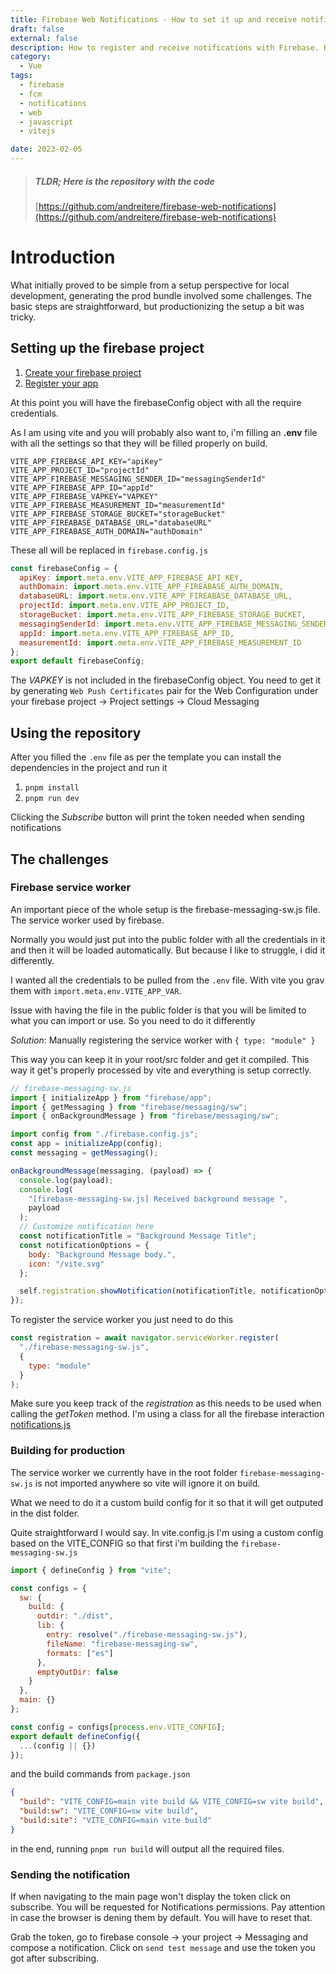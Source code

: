```yaml
---
title: Firebase Web Notifications - How to set it up and receive notifications
draft: false
external: false
description: How to register and receive notifications with Firebase. Repository and code examples. With ViteJS
category:
  - Vue
tags:
  - firebase
  - fcm
  - notifications
  - web
  - javascript
  - vitejs

date: 2023-02-05
---
```


> ##### TLDR; Here is the repository with the code
>
> [https://github.com/andreitere/firebase-web-notifications](https://github.com/andreitere/firebase-web-notifications)

# Introduction

What initially proved to be simple from a setup perspective for local development, generating the prod bundle involved some challenges.
The basic steps are straightforward, but productionizing the setup a bit was tricky.

## Setting up the firebase project

1. [Create your firebase project](https://firebase.google.com/docs/web/setup#create-project)
2. [Register your app](https://firebase.google.com/docs/web/setup#register-app)

At this point you will have the firebaseConfig object with all the require credentials.

As I am using vite and you will probably also want to, i'm filling an **.env** file with all the settings so that they will be filled properly on build.

```
VITE_APP_FIREBASE_API_KEY="apiKey"
VITE_APP_PROJECT_ID="projectId"
VITE_APP_FIREBASE_MESSAGING_SENDER_ID="messagingSenderId"
VITE_APP_FIREBASE_APP_ID="appId"
VITE_APP_FIREBASE_VAPKEY="VAPKEY"
VITE_APP_FIREBASE_MEASUREMENT_ID="measurementId"
VITE_APP_FIREBASE_STORAGE_BUCKET="storageBucket"
VITE_APP_FIREABASE_DATABASE_URL="databaseURL"
VITE_APP_FIREABASE_AUTH_DOMAIN="authDomain"
```

These all will be replaced in `firebase.config.js`

```js
const firebaseConfig = {
  apiKey: import.meta.env.VITE_APP_FIREBASE_API_KEY,
  authDomain: import.meta.env.VITE_APP_FIREABASE_AUTH_DOMAIN,
  databaseURL: import.meta.env.VITE_APP_FIREABASE_DATABASE_URL,
  projectId: import.meta.env.VITE_APP_PROJECT_ID,
  storageBucket: import.meta.env.VITE_APP_FIREBASE_STORAGE_BUCKET,
  messagingSenderId: import.meta.env.VITE_APP_FIREBASE_MESSAGING_SENDER_ID,
  appId: import.meta.env.VITE_APP_FIREBASE_APP_ID,
  measurementId: import.meta.env.VITE_APP_FIREBASE_MEASUREMENT_ID
};
export default firebaseConfig;
```

The *VAPKEY* is not included in the firebaseConfig object. You need to get it by generating `Web Push Certificates` pair for the Web Configuration under your firebase project -> Project settings -> Cloud Messaging

## Using the repository

After you filled the `.env` file as per the template you can install the dependencies in the project and run it

1. `pnpm install`
2. `pnpm run dev`

Clicking the *Subscribe* button will print the token needed when sending notifications

## The challenges

### Firebase service worker

An important piece of the whole setup is the firebase-messaging-sw.js file. The service worker used by firebase.

Normally you would just put into the public folder with all the credentials in it and then it will be loaded automatically. But because I like to struggle, i did it differently.

I wanted all the credentials to be pulled from the `.env` file. With vite you grav them with `import.meta.env.VITE_APP_VAR`.

Issue with having the file in the public folder is that you will be limited to what you can import or use. So you need to do it differently

_Solution_: Manually registering the service worker with `{ type: "module" }`

This way you can keep it in your root/src folder and get it compiled. This way it get's properly processed by vite and everything is setup correctly.

```js
// firebase-messaging-sw.js
import { initializeApp } from "firebase/app";
import { getMessaging } from "firebase/messaging/sw";
import { onBackgroundMessage } from "firebase/messaging/sw";

import config from "./firebase.config.js";
const app = initializeApp(config);
const messaging = getMessaging();

onBackgroundMessage(messaging, (payload) => {
  console.log(payload);
  console.log(
    "[firebase-messaging-sw.js] Received background message ",
    payload
  );
  // Customize notification here
  const notificationTitle = "Background Message Title";
  const notificationOptions = {
    body: "Background Message body.",
    icon: "/vite.svg"
  };

  self.registration.showNotification(notificationTitle, notificationOptions);
});
```

To register the service worker you just need to do this

```js
const registration = await navigator.serviceWorker.register(
  "./firebase-messaging-sw.js",
  {
    type: "module"
  }
);
```

Make sure you keep track of the *registration* as this needs to be used when calling the *getToken* method. I'm using a class for all the firebase interaction [notifications.js](https://github.com/andreitere/firebase-web-notifications/blob/main/notifications.js)

### Building for production

The service worker we currently have in the root folder `firebase-messaging-sw.js` is not imported anywhere so vite will ignore it on build.

What we need to do it a custom build config for it so that it will get outputed in the dist folder.

Quite straightforward I would say. In vite.config.js I'm using a custom config based on the VITE_CONFIG so that first i'm building the `firebase-messaging-sw.js`

```js
import { defineConfig } from "vite";

const configs = {
  sw: {
    build: {
      outdir: "./dist",
      lib: {
        entry: resolve("./firebase-messaging-sw.js"),
        fileName: "firebase-messaging-sw",
        formats: ["es"]
      },
      emptyOutDir: false
    }
  },
  main: {}
};

const config = configs[process.env.VITE_CONFIG];
export default defineConfig({
  ...(config || {})
});
```

and the build commands from `package.json`

```json
{
  "build": "VITE_CONFIG=main vite build && VITE_CONFIG=sw vite build",
  "build:sw": "VITE_CONFIG=sw vite build",
  "build:site": "VITE_CONFIG=main vite build"
}
```

in the end, running `pnpm run build` will output all the required files.

### Sending the notification

If when navigating to the main page won't display the token click on subscribe. You will be requested for Notifications permissions. Pay attention in case the browser is dening them by default. You will have to reset that.

Grab the token, go to firebase console -> your project -> Messaging and compose a notification. Click on `send test message` and use the token you got after subscribing.
